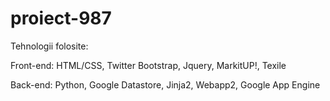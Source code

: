 # proiect-987

Tehnologii folosite:

Front-end:
HTML/CSS,
Twitter Bootstrap,
Jquery,
MarkitUP!,
Texile

Back-end:
Python,
Google Datastore,
Jinja2,
Webapp2,
Google App Engine

